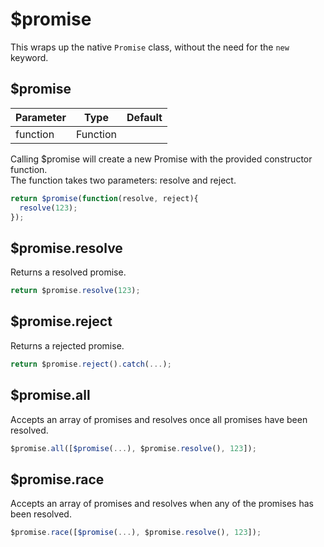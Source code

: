 $promise
========
This wraps up the native `Promise` class, without the need for the `new` keyword.

$promise
--------
| Parameter     | Type          | Default   |
|---------------|---------------|-----------|
| function      | Function      |           |
Calling $promise will create a new Promise with the provided constructor function.  
The function takes two parameters: resolve and reject.
```javascript
return $promise(function(resolve, reject){
  resolve(123);
});
```

$promise.resolve
----------------
Returns a resolved promise.
```javascript
return $promise.resolve(123);
```

$promise.reject
---------------
Returns a rejected promise.
```javascript
return $promise.reject().catch(...);
```

$promise.all
------------
Accepts an array of promises and resolves once all promises have been resolved.
```javascript
$promise.all([$promise(...), $promise.resolve(), 123]);
```

$promise.race
-------------
Accepts an array of promises and resolves when any of the promises has been resolved.
```javascript
$promise.race([$promise(...), $promise.resolve(), 123]);
```